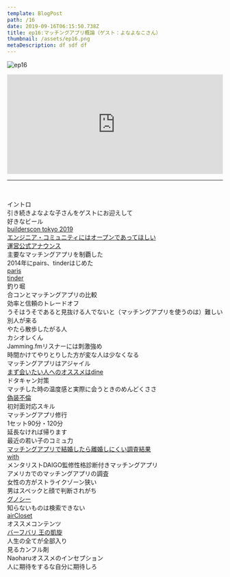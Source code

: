 ```yaml
---  
template: BlogPost  
path: /16
date: 2019-09-16T06:15:50.738Z  
title: ep16:マッチングアプリ概論（ゲスト：よなよなこさん）
thumbnail: /assets/ep16.png
metaDescription: df sdf df  
---  
```

![ep16](/assets/ep16.png)  
<iframe src="https://open.spotify.com/embed/episode/43haOqKs8pymHKQOgFLPxC" width="100%" height="232" frameBorder="0" allowfullscreen="" allow="autoplay; clipboard-write; encrypted-media; fullscreen; picture-in-picture"></iframe>

***


</br>

<p>イントロ<br> 引き続きよなよな子さんをゲストにお迎えして<br> 好きなビール<br><a rel="noreferrer noopener" aria-label="builderscon tokyo 2019 (新しいタブで開く)" href="https://builderscon.io/tokyo/2019" target="_blank">builderscon tokyo 2019</a><br><a rel="noreferrer noopener" aria-label="エンジニア・コミュニティにはオープンであってほしい (新しいタブで開く)" href="https://nekogata.hatenablog.com/entry/2019/08/30/005448" target="_blank">エンジニア・コミュニティにはオープンであってほしい</a><br><a rel="noreferrer noopener" aria-label="運営公式アナウンス (新しいタブで開く)" href="https://blog.builderscon.io/entry/2019/08/30/120807 CROSS MEhttps://crossme.jp/" target="_blank">運営公式アナウンス</a><br>主要なマッチングアプリを制覇した<br>2014年にpairs、tinderはじめた<br><a rel="noreferrer noopener" aria-label="paris (新しいタブで開く)" href="https://www.pairs.lv/" target="_blank">paris</a><br><a rel="noreferrer noopener" aria-label="tinder (新しいタブで開く)" href="https://apps.apple.com/jp/app/tinder-%E3%83%86%E3%82%A3%E3%83%B3%E3%83%80%E3%83%BC/id547702041" target="_blank">tinder</a><br>釣り堀<br>合コンとマッチングアプリの比較<br>効率と信頼のトレードオフ<br>うそはうそであると見抜ける人でないと（マッチングアプリを使うのは）難しい<br>別人が来る<br>やたら散歩したがる人<br>カシオレくん<br>Jamming.fmリスナーには刺激強め<br>時間かけてやりとりした方が変な人は少なくなる<br>マッチングアプリはアジャイル<br><a href="https://dine.dating/ja" target="_blank" rel="noreferrer noopener" aria-label="まず会いたい人へのオススメはdine (新しいタブで開く)">まず会いたい人へのオススメはdine</a><br>ドタキャン対策<br>マッチした時の温度感と実際に会うときのめんどくささ<br><a rel="noreferrer noopener" aria-label="偽装不倫 (新しいタブで開く)" href="https://www.ntv.co.jp/gisouhurin/" target="_blank">偽装不倫</a><br>初対面対応スキル<br>マッチングアプリ修行<br>1セット90分・120分<br>延長なければ帰ります<br>最近の若い子のコミュ力<br><a rel="noreferrer noopener" aria-label="マッチングアプリで結婚したら離婚しにくい調査結果 (新しいタブで開く)" href="http://agora-web.jp/archives/2028951.html" target="_blank">マッチングアプリで結婚したら離婚しにくい調査結果</a><br><a rel="noreferrer noopener" aria-label="with (新しいタブで開く)" href="https://with.is " target="_blank">with</a><br>メンタリストDAIGO監修性格診断付きマッチングアプリ<br>アメリカでのマッチングアプリの調査<br>女性の方がストライクゾーン狭い<br>男はスペックと顔で判断されがち<br><a rel="noreferrer noopener" aria-label="グノシー (新しいタブで開く)" href="https://gunosy.com/" target="_blank">グノシー</a><br>知らないものは検索できない<br><a rel="noreferrer noopener" aria-label="airCloset (新しいタブで開く)" href="https://www.air-closet.com/" target="_blank">airCloset</a><br>オススメコンテンツ<br><a rel="noreferrer noopener" aria-label="バーフバリ 王の凱旋 (新しいタブで開く)" href="http://www.baahubali-movie.com/" target="_blank">バーフバリ 王の凱旋</a><br>人生の全てが全部入り<br>見るカンフル剤<br>Naoharuオススメのインセプション<br>人に期待をするな自分に期待しろ</p>